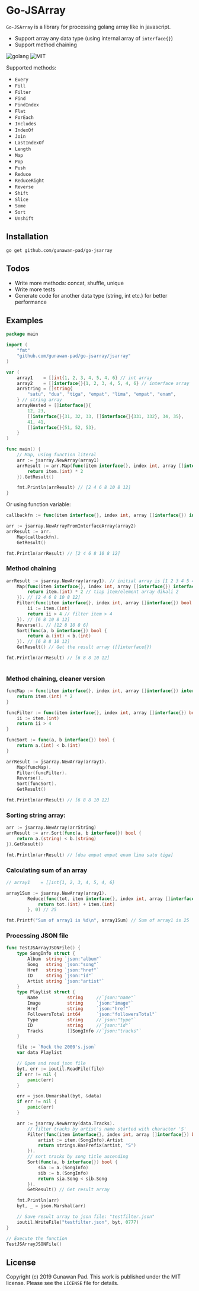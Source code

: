 # Go-JSArray

`Go-JSArray` is a library for processing golang array like in javascript.

  - Support array any data type (using internal array of `interface{}`)
  - Support method chaining

![golang](https://img.shields.io/badge/go-language-blue.svg)
![MIT](https://img.shields.io/badge/license-MIT-orange.svg)

Supported methods:
- `Every`
- `Fill`
- `Filter`
- `Find`
- `FindIndex`
- `Flat`
- `ForEach`
- `Includes`
- `IndexOf`
- `Join`
- `LastIndexOf`
- `Length`
- `Map`
- `Pop`
- `Push`
- `Reduce`
- `ReduceRight`
- `Reverse`
- `Shift`
- `Slice`
- `Some`
- `Sort`
- `Unshift`

## Installation
```
go get github.com/gunawan-pad/go-jsarray
```

## Todos

 - Write more methods: concat, shuffle, unique
 - Write more tests
 - Generate code for another data type (string, int etc.) for better performance
 
## Examples

```go
package main

import (
    "fmt"
    "github.com/gunawan-pad/go-jsarray/jsarray"
)

var (
	array1    = []int{1, 2, 3, 4, 5, 4, 6} // int array
	array2    = []interface{}{1, 2, 3, 4, 5, 4, 6} // interface array
	arrString = []string{
		"satu", "dua", "tiga", "empat", "lima", "empat", "enam",
	} // string array
	arrayNested = []interface{}{
		12, 23,
		[]interface{}{31, 32, 33, []interface{}{331, 332}, 34, 35},
		41, 41,
		[]interface{}{51, 52, 53},
	}
)

func main() {
	// Map, using function literal
	arr := jsarray.NewArray(array1)
	arrResult := arr.Map(func(item interface{}, index int, array []interface{}) interface{} {
		return item.(int) * 2
	}).GetResult()

	fmt.Println(arrResult) // [2 4 6 8 10 8 12]
}

```

Or using function variable:

```go
callbackfn := func(item interface{}, index int, array []interface{}) interface{} { return item.(int) * 2 }

arr := jsarray.NewArrayFromInterfaceArray(array2)
arrResult := arr.
    Map(callbackfn).
    GetResult()

fmt.Println(arrResult) // [2 4 6 8 10 8 12]
```

### Method chaining

```go
arrResult := jsarray.NewArray(array1). // initial array is [1 2 3 4 5 4 6]
	Map(func(item interface{}, index int, array []interface{}) interface{} {
		return item.(int) * 2 // tiap item/element array dikali 2
	}). // [2 4 6 8 10 8 12]
	Filter(func(item interface{}, index int, array []interface{}) bool {
		ii := item.(int)
		return ii > 4 // filter item > 4
	}). // [6 8 10 8 12]
	Reverse(). // [12 8 10 8 6]
	Sort(func(a, b interface{}) bool {
		return a.(int) < b.(int)
	}). // [6 8 8 10 12]
	GetResult() // Get the result array ([]interface{})

fmt.Println(arrResult) // [6 8 8 10 12]
    
```
### Method chaining, cleaner version

```go
funcMap := func(item interface{}, index int, array []interface{}) interface{} {
	return item.(int) * 2
}

funcFilter := func(item interface{}, index int, array []interface{}) bool {
	ii := item.(int)
	return ii > 4
}

funcSort := func(a, b interface{}) bool {
	return a.(int) < b.(int)
}

arrResult := jsarray.NewArray(array1).
	Map(funcMap).
	Filter(funcFilter).
	Reverse().
	Sort(funcSort).
	GetResult()

fmt.Println(arrResult) // [6 8 8 10 12]
```

### Sorting string array:

```go
arr := jsarray.NewArray(arrString)
arrResult := arr.Sort(func(a, b interface{}) bool {
    return a.(string) < b.(string)
}).GetResult()

fmt.Println(arrResult) // [dua empat empat enam lima satu tiga]

```

### Calculating sum of an array 
```go
// array1    = []int{1, 2, 3, 4, 5, 4, 6} 

array1Sum := jsarray.NewArray(array1).
		Reduce(func(tot, item interface{}, index int, array []interface{}) interface{} {
			return tot.(int) + item.(int)
		}, 0) // 25

fmt.Printf("Sum of array1 is %d\n", array1Sum) // Sum of array1 is 25
```

### Processing JSON file

```go
func TestJSArrayJSONFile() {
	type SongInfo struct {
		Album  string `json:"album"`
		Song   string `json:"song"`
		Href   string `json:"href"`
		ID     string `json:"id"`
		Artist string `json:"artist"`
	}
	type Playlist struct {
		Name           string     //`json:"name"`
		Image          string     `json:"image"`
		Href           string     `json:"href"`
		FollowersTotal int64      `json:"followersTotal"`
		Type           string     //`json:"type"`
		ID             string     //`json:"id"`
		Tracks         []SongInfo //`json:"tracks"`
	}

	file := `Rock the 2000's.json`
	var data Playlist

	// Open and read json file
	byt, err := ioutil.ReadFile(file)
	if err != nil {
		panic(err)
	}

	err = json.Unmarshal(byt, &data)
	if err != nil {
		panic(err)
	}

	arr := jsarray.NewArray(data.Tracks).
		// filter tracks by artist's name started with character 'S'
		Filter(func(item interface{}, index int, array []interface{}) bool {
			artist := item.(SongInfo).Artist
			return strings.HasPrefix(artist, "S")
		}).
		// sort tracks by song title ascending
		Sort(func(a, b interface{}) bool {
			sia := a.(SongInfo)
			sib := b.(SongInfo)
			return sia.Song < sib.Song
		}).
		GetResult() // Get result array

	fmt.Println(arr)
	byt, _ = json.Marshal(arr)

	// Save result array to json file: "testfilter.json"
	ioutil.WriteFile("testfilter.json", byt, 0777)
}

// Execute the function
TestJSArrayJSONFile()
```

## License
Copyright (c) 2019 Gunawan Pad. This work is published under the MIT license. Please see the `LICENSE` file for details.
